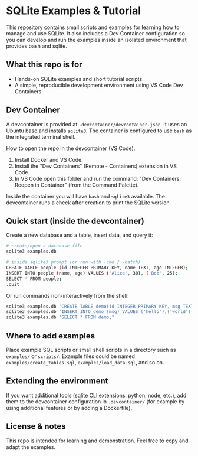 # SQLite Examples & Tutorial

This repository contains small scripts and examples for learning how to manage and use SQLite. It also includes a Dev Container configuration so you can develop and run the examples inside an isolated environment that provides bash and sqlite.

## What this repo is for

- Hands-on SQLite examples and short tutorial scripts.
- A simple, reproducible development environment using VS Code Dev Containers.

## Dev Container

A devcontainer is provided at `.devcontainer/devcontainer.json`. It uses an Ubuntu base and installs `sqlite3`. The container is configured to use `bash` as the integrated terminal shell.

How to open the repo in the devcontainer (VS Code):

1. Install Docker and VS Code.
2. Install the "Dev Containers" (Remote - Containers) extension in VS Code.
3. In VS Code open this folder and run the command: "Dev Containers: Reopen in Container" (from the Command Palette).

Inside the container you will have `bash` and `sqlite3` available. The devcontainer runs a check after creation to print the SQLite version.

## Quick start (inside the devcontainer)

Create a new database and a table, insert data, and query it:

```bash
# create/open a database file
sqlite3 examples.db

# inside sqlite3 prompt (or run with -cmd / -batch)
CREATE TABLE people (id INTEGER PRIMARY KEY, name TEXT, age INTEGER);
INSERT INTO people (name, age) VALUES ('Alice', 30), ('Bob', 25);
SELECT * FROM people;
.quit
```

Or run commands non-interactively from the shell:

```bash
sqlite3 examples.db "CREATE TABLE demo(id INTEGER PRIMARY KEY, msg TEXT);"
sqlite3 examples.db "INSERT INTO demo (msg) VALUES ('hello'),('world');"
sqlite3 examples.db "SELECT * FROM demo;"
```

## Where to add examples

Place example SQL scripts or small shell scripts in a directory such as `examples/` or `scripts/`. Example files could be named `examples/create_tables.sql`, `examples/load_data.sql`, and so on.

## Extending the environment

If you want additional tools (sqlite CLI extensions, python, node, etc.), add them to the devcontainer configuration in `.devcontainer/` (for example by using additional features or by adding a Dockerfile).

## License & notes

This repo is intended for learning and demonstration. Feel free to copy and adapt the examples.
